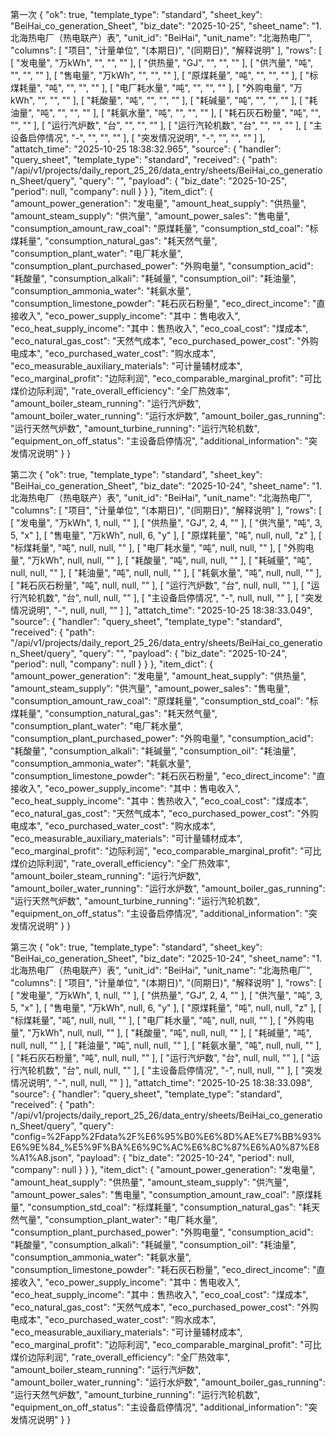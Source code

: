 第一次
{
    "ok": true,
    "template_type": "standard",
    "sheet_key": "BeiHai_co_generation_Sheet",
    "biz_date": "2025-10-25",
    "sheet_name": "1.北海热电厂（热电联产）表",
    "unit_id": "BeiHai",
    "unit_name": "北海热电厂",
    "columns": [
        "项目",
        "计量单位",
        "(本期日)",
        "(同期日)",
        "解释说明"
    ],
    "rows": [
        [
            "发电量",
            "万kWh",
            "",
            "",
            ""
        ],
        [
            "供热量",
            "GJ",
            "",
            "",
            ""
        ],
        [
            "供汽量",
            "吨",
            "",
            "",
            ""
        ],
        [
            "售电量",
            "万kWh",
            "",
            "",
            ""
        ],
        [
            "原煤耗量",
            "吨",
            "",
            "",
            ""
        ],
        [
            "标煤耗量",
            "吨",
            "",
            "",
            ""
        ],
        [
            "电厂耗水量",
            "吨",
            "",
            "",
            ""
        ],
        [
            "外购电量",
            "万kWh",
            "",
            "",
            ""
        ],
        [
            "耗酸量",
            "吨",
            "",
            "",
            ""
        ],
        [
            "耗碱量",
            "吨",
            "",
            "",
            ""
        ],
        [
            "耗油量",
            "吨",
            "",
            "",
            ""
        ],
        [
            "耗氨水量",
            "吨",
            "",
            "",
            ""
        ],
        [
            "耗石灰石粉量",
            "吨",
            "",
            "",
            ""
        ],
        [
            "运行汽炉数",
            "台",
            "",
            "",
            ""
        ],
        [
            "运行汽轮机数",
            "台",
            "",
            "",
            ""
        ],
        [
            "主设备启停情况",
            "-",
            "",
            "",
            ""
        ],
        [
            "突发情况说明",
            "-",
            "",
            "",
            ""
        ]
    ],
    "attatch_time": "2025-10-25 18:38:32.965",
    "source": {
        "handler": "query_sheet",
        "template_type": "standard",
        "received": {
            "path": "/api/v1/projects/daily_report_25_26/data_entry/sheets/BeiHai_co_generation_Sheet/query",
            "query": "",
            "payload": {
                "biz_date": "2025-10-25",
                "period": null,
                "company": null
            }
        }
    },
    "item_dict": {
        "amount_power_generation": "发电量",
        "amount_heat_supply": "供热量",
        "amount_steam_supply": "供汽量",
        "amount_power_sales": "售电量",
        "consumption_amount_raw_coal": "原煤耗量",
        "consumption_std_coal": "标煤耗量",
        "consumption_natural_gas": "耗天然气量",
        "consumption_plant_water": "电厂耗水量",
        "consumption_plant_purchased_power": "外购电量",
        "consumption_acid": "耗酸量",
        "consumption_alkali": "耗碱量",
        "consumption_oil": "耗油量",
        "consumption_ammonia_water": "耗氨水量",
        "consumption_limestone_powder": "耗石灰石粉量",
        "eco_direct_income": "直接收入",
        "eco_power_supply_income": "其中：售电收入",
        "eco_heat_supply_income": "其中：售热收入",
        "eco_coal_cost": "煤成本",
        "eco_natural_gas_cost": "天然气成本",
        "eco_purchased_power_cost": "外购电成本",
        "eco_purchased_water_cost": "购水成本",
        "eco_measurable_auxiliary_materials": "可计量辅材成本",
        "eco_marginal_profit": "边际利润",
        "eco_comparable_marginal_profit": "可比煤价边际利润",
        "rate_overall_efficiency": "全厂热效率",
        "amount_boiler_steam_running": "运行汽炉数",
        "amount_boiler_water_running": "运行水炉数",
        "amount_boiler_gas_running": "运行天然气炉数",
        "amount_turbine_running": "运行汽轮机数",
        "equipment_on_off_status": "主设备启停情况",
        "additional_information": "突发情况说明"
    }
}

第二次
{
    "ok": true,
    "template_type": "standard",
    "sheet_key": "BeiHai_co_generation_Sheet",
    "biz_date": "2025-10-24",
    "sheet_name": "1.北海热电厂（热电联产）表",
    "unit_id": "BeiHai",
    "unit_name": "北海热电厂",
    "columns": [
        "项目",
        "计量单位",
        "(本期日)",
        "(同期日)",
        "解释说明"
    ],
    "rows": [
        [
            "发电量",
            "万kWh",
            1,
            null,
            ""
        ],
        [
            "供热量",
            "GJ",
            2,
            4,
            ""
        ],
        [
            "供汽量",
            "吨",
            3,
            5,
            "x"
        ],
        [
            "售电量",
            "万kWh",
            null,
            6,
            "y"
        ],
        [
            "原煤耗量",
            "吨",
            null,
            null,
            "z"
        ],
        [
            "标煤耗量",
            "吨",
            null,
            null,
            ""
        ],
        [
            "电厂耗水量",
            "吨",
            null,
            null,
            ""
        ],
        [
            "外购电量",
            "万kWh",
            null,
            null,
            ""
        ],
        [
            "耗酸量",
            "吨",
            null,
            null,
            ""
        ],
        [
            "耗碱量",
            "吨",
            null,
            null,
            ""
        ],
        [
            "耗油量",
            "吨",
            null,
            null,
            ""
        ],
        [
            "耗氨水量",
            "吨",
            null,
            null,
            ""
        ],
        [
            "耗石灰石粉量",
            "吨",
            null,
            null,
            ""
        ],
        [
            "运行汽炉数",
            "台",
            null,
            null,
            ""
        ],
        [
            "运行汽轮机数",
            "台",
            null,
            null,
            ""
        ],
        [
            "主设备启停情况",
            "-",
            null,
            null,
            ""
        ],
        [
            "突发情况说明",
            "-",
            null,
            null,
            ""
        ]
    ],
    "attatch_time": "2025-10-25 18:38:33.049",
    "source": {
        "handler": "query_sheet",
        "template_type": "standard",
        "received": {
            "path": "/api/v1/projects/daily_report_25_26/data_entry/sheets/BeiHai_co_generation_Sheet/query",
            "query": "",
            "payload": {
                "biz_date": "2025-10-24",
                "period": null,
                "company": null
            }
        }
    },
    "item_dict": {
        "amount_power_generation": "发电量",
        "amount_heat_supply": "供热量",
        "amount_steam_supply": "供汽量",
        "amount_power_sales": "售电量",
        "consumption_amount_raw_coal": "原煤耗量",
        "consumption_std_coal": "标煤耗量",
        "consumption_natural_gas": "耗天然气量",
        "consumption_plant_water": "电厂耗水量",
        "consumption_plant_purchased_power": "外购电量",
        "consumption_acid": "耗酸量",
        "consumption_alkali": "耗碱量",
        "consumption_oil": "耗油量",
        "consumption_ammonia_water": "耗氨水量",
        "consumption_limestone_powder": "耗石灰石粉量",
        "eco_direct_income": "直接收入",
        "eco_power_supply_income": "其中：售电收入",
        "eco_heat_supply_income": "其中：售热收入",
        "eco_coal_cost": "煤成本",
        "eco_natural_gas_cost": "天然气成本",
        "eco_purchased_power_cost": "外购电成本",
        "eco_purchased_water_cost": "购水成本",
        "eco_measurable_auxiliary_materials": "可计量辅材成本",
        "eco_marginal_profit": "边际利润",
        "eco_comparable_marginal_profit": "可比煤价边际利润",
        "rate_overall_efficiency": "全厂热效率",
        "amount_boiler_steam_running": "运行汽炉数",
        "amount_boiler_water_running": "运行水炉数",
        "amount_boiler_gas_running": "运行天然气炉数",
        "amount_turbine_running": "运行汽轮机数",
        "equipment_on_off_status": "主设备启停情况",
        "additional_information": "突发情况说明"
    }
}

第三次
{
    "ok": true,
    "template_type": "standard",
    "sheet_key": "BeiHai_co_generation_Sheet",
    "biz_date": "2025-10-24",
    "sheet_name": "1.北海热电厂（热电联产）表",
    "unit_id": "BeiHai",
    "unit_name": "北海热电厂",
    "columns": [
        "项目",
        "计量单位",
        "(本期日)",
        "(同期日)",
        "解释说明"
    ],
    "rows": [
        [
            "发电量",
            "万kWh",
            1,
            null,
            ""
        ],
        [
            "供热量",
            "GJ",
            2,
            4,
            ""
        ],
        [
            "供汽量",
            "吨",
            3,
            5,
            "x"
        ],
        [
            "售电量",
            "万kWh",
            null,
            6,
            "y"
        ],
        [
            "原煤耗量",
            "吨",
            null,
            null,
            "z"
        ],
        [
            "标煤耗量",
            "吨",
            null,
            null,
            ""
        ],
        [
            "电厂耗水量",
            "吨",
            null,
            null,
            ""
        ],
        [
            "外购电量",
            "万kWh",
            null,
            null,
            ""
        ],
        [
            "耗酸量",
            "吨",
            null,
            null,
            ""
        ],
        [
            "耗碱量",
            "吨",
            null,
            null,
            ""
        ],
        [
            "耗油量",
            "吨",
            null,
            null,
            ""
        ],
        [
            "耗氨水量",
            "吨",
            null,
            null,
            ""
        ],
        [
            "耗石灰石粉量",
            "吨",
            null,
            null,
            ""
        ],
        [
            "运行汽炉数",
            "台",
            null,
            null,
            ""
        ],
        [
            "运行汽轮机数",
            "台",
            null,
            null,
            ""
        ],
        [
            "主设备启停情况",
            "-",
            null,
            null,
            ""
        ],
        [
            "突发情况说明",
            "-",
            null,
            null,
            ""
        ]
    ],
    "attatch_time": "2025-10-25 18:38:33.098",
    "source": {
        "handler": "query_sheet",
        "template_type": "standard",
        "received": {
            "path": "/api/v1/projects/daily_report_25_26/data_entry/sheets/BeiHai_co_generation_Sheet/query",
            "query": "config=%2Fapp%2Fdata%2F%E6%95%B0%E6%8D%AE%E7%BB%93%E6%9E%84_%E5%9F%BA%E6%9C%AC%E6%8C%87%E6%A0%87%E8%A1%A8.json",
            "payload": {
                "biz_date": "2025-10-24",
                "period": null,
                "company": null
            }
        }
    },
    "item_dict": {
        "amount_power_generation": "发电量",
        "amount_heat_supply": "供热量",
        "amount_steam_supply": "供汽量",
        "amount_power_sales": "售电量",
        "consumption_amount_raw_coal": "原煤耗量",
        "consumption_std_coal": "标煤耗量",
        "consumption_natural_gas": "耗天然气量",
        "consumption_plant_water": "电厂耗水量",
        "consumption_plant_purchased_power": "外购电量",
        "consumption_acid": "耗酸量",
        "consumption_alkali": "耗碱量",
        "consumption_oil": "耗油量",
        "consumption_ammonia_water": "耗氨水量",
        "consumption_limestone_powder": "耗石灰石粉量",
        "eco_direct_income": "直接收入",
        "eco_power_supply_income": "其中：售电收入",
        "eco_heat_supply_income": "其中：售热收入",
        "eco_coal_cost": "煤成本",
        "eco_natural_gas_cost": "天然气成本",
        "eco_purchased_power_cost": "外购电成本",
        "eco_purchased_water_cost": "购水成本",
        "eco_measurable_auxiliary_materials": "可计量辅材成本",
        "eco_marginal_profit": "边际利润",
        "eco_comparable_marginal_profit": "可比煤价边际利润",
        "rate_overall_efficiency": "全厂热效率",
        "amount_boiler_steam_running": "运行汽炉数",
        "amount_boiler_water_running": "运行水炉数",
        "amount_boiler_gas_running": "运行天然气炉数",
        "amount_turbine_running": "运行汽轮机数",
        "equipment_on_off_status": "主设备启停情况",
        "additional_information": "突发情况说明"
    }
}

